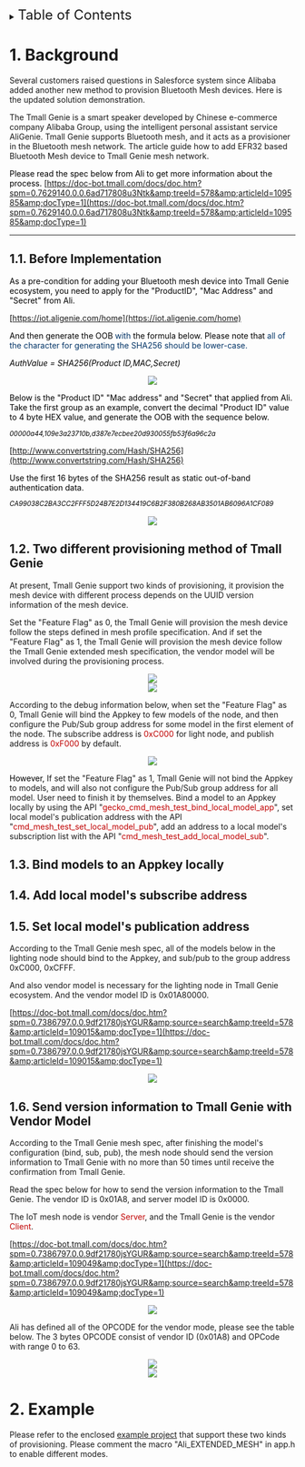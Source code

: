 <details>   
<summary><font size=5>Table of Contents</font> </summary>

<!-- TOC -->

- [1. Background](#1-background)
    - [1.1. Before Implementation](#11-before-implementation)
    - [1.2. Two different provisioning method of Tmall Genie](#12-two-different-provisioning-method-of-tmall-genie)
    - [1.3. Bind models to an Appkey locally](#13-bind-models-to-an-appkey-locally)
    - [1.4. Add local model's subscribe address](#14-add-local-models-subscribe-address)
    - [1.5. Set local model's publication address](#15-set-local-models-publication-address)
    - [1.6. Send version information to Tmall Genie with Vendor Model](#16-send-version-information-to-tmall-genie-with-vendor-model)
- [2. Example](#2-example)

<!-- /TOC -->

</details>   

# 1. Background

Several customers raised questions in Salesforce system since Alibaba added another new method to provision Bluetooth Mesh devices. Here is the updated solution demonstration.

The Tmall Genie is a smart speaker developed by Chinese e-commerce company Alibaba Group, using the intelligent personal assistant service AliGenie. Tmall Genie supports Bluetooth mesh, and it acts as a provisioner in the Bluetooth mesh network. The article guide how to add EFR32 based Bluetooth Mesh device to Tmall Genie mesh network.

<span style="color: black;">Please read the spec below from Ali to get more information about the process.
</span>[https://doc-bot.tmall.com/docs/doc.htm?spm=0.7629140.0.0.6ad717808u3Ntk&amp;treeId=578&amp;articleId=109585&amp;docType=1](https://doc-bot.tmall.com/docs/doc.htm?spm=0.7629140.0.0.6ad717808u3Ntk&amp;treeId=578&amp;articleId=109585&amp;docType=1)  

*** 

## 1.1. Before Implementation

<span style="color: black;">As a pre-condition for adding your Bluetooth mesh device into Tmall Genie ecosystem, you need to apply for the "ProductID", "Mac Address" and "Secret" from Ali.</span>

<span style="color: black;">[https://iot.aligenie.com/home](https://iot.aligenie.com/home)</span>

<span style="color: black;">And then generate the OOB <span style="color: rgb(0,51,102);">with</span> the formula below. Please note that </span><span style="color: rgb(0,51,102);">all of the character for generating the SHA256 should be lower-case.</span>

_<span style="color: black;">AuthValue = SHA256(Product ID,MAC,Secret)</span>_

<div align="center">
<img src="files/CM-Smart-Speaker/image2019-4-10_15-15-39.png">
</div>

<span style="color: black;">Below is the "Product ID" "Mac address" and "Secret" that applied from Ali. Take the first group as an example, convert the decimal "Product ID" value to 4 byte HEX value, and generate the OOB with the sequence below.</span>

<sup>_<span style="color: black;">00000a44,109e3a23710b,d387e7ecbee20d930055fb53f6a96c2a</span>_</sup>

<span style="color: black;">[http://www.convertstring.com/Hash/SHA256](http://www.convertstring.com/Hash/SHA256)</span>

<span style="color: black;">Use the first 16 bytes of the SHA256 result as static out-of-band authentication data.</span>

_<span style="color: black;"><sup>CA99038C2BA3CC2FFF5D24B7E2D134419C6B2F380B268AB3501AB6096A1CF089</sup>
</span>_

<div align="center">
<img src="files/CM-Smart-Speaker/image2019-4-10_15-35-18.png">
</div>

## 1.2. Two different provisioning method of Tmall Genie

At present, Tmall Genie support two kinds of provisioning, it provision the mesh device with different process depends on the UUID version information of the mesh device.

Set the "Feature Flag" as 0, the Tmall Genie will provision the mesh device follow the steps defined in mesh profile specification. And if set the "Feature Flag" as 1, the Tmall Genie will provision the mesh device follow the Tmall Genie extended mesh specification, the vendor model will be involved during the provisioning process.

<div align="center">
<img src="files/CM-Smart-Speaker/image2019-4-10_15-39-37.png">
</div>

<div align="center">
<img src="files/CM-Smart-Speaker/image2019-4-10_15-39-45.png">
</div>

According to the debug information below, when set the "Feature Flag" as 0, Tmall Genie will bind the Appkey to few models of the node, and then configure the Pub/Sub group address for some model in the first element of the node. The subscribe address is <span style="color: rgb(192,0,0);">0xC000</span> for light node, and publish address is <span style="color: rgb(192,0,0);">0xF000</span> by default.

<div align="center">
<img src="files/CM-Smart-Speaker/image2019-4-10_15-40-5.png">
</div>

<span style="color: black;">However, </span>If set the "Feature Flag" as 1, Tmall Genie will not bind the Appkey to models, and will also not configure the Pub/Sub group address for all model. User need to finish it by themselves.  Bind a model to an Appkey locally by using the API "<span style="color: rgb(192,0,0);">gecko_cmd_mesh_test_bind_local_model_app</span>", set local model's publication address with the API "<span style="color: rgb(192,0,0);">cmd_mesh_test_set_local_model_pub</span>", add an address to a local model's subscription list with the API "<span style="color: rgb(192,0,0);">cmd_mesh_test_add_local_model_sub</span>".

## 1.3. Bind models to an Appkey locally

## 1.4. Add local model's subscribe address

## 1.5. Set local model's publication address

According to the Tmall Genie mesh spec, all of the models below in the lighting node should bind to the Appkey, and sub/pub to the group address 0xC000, 0xCFFF.

And also vendor model is necessary for the lighting node in Tmall Genie ecosystem. And the vendor model ID is 0x01A80000.

[https://doc-bot.tmall.com/docs/doc.htm?spm=0.7386797.0.0.9df21780jsYGUR&amp;source=search&amp;treeId=578&amp;articleId=109015&amp;docType=1](https://doc-bot.tmall.com/docs/doc.htm?spm=0.7386797.0.0.9df21780jsYGUR&amp;source=search&amp;treeId=578&amp;articleId=109015&amp;docType=1)

<div align="center">
<img src="files/CM-Smart-Speaker/image2019-4-10_15-41-55.png">
</div>

## 1.6. Send version information to Tmall Genie with Vendor Model

According to the Tmall Genie mesh spec, after finishing the model's configuration (bind, sub, pub), the mesh node should send the version information to Tmall Genie with no more than 50 times until receive the confirmation from Tmall Genie.

Read the spec below for how to send the version information to the Tmall Genie. The vendor ID is 0x01A8, and server model ID is 0x0000.

The IoT mesh node is vendor <span style="color: rgb(192,0,0);">Server</span>, and the Tmall Genie is the vendor <span style="color: rgb(192,0,0);">Client</span>.

[https://doc-bot.tmall.com/docs/doc.htm?spm=0.7386797.0.0.9df21780jsYGUR&amp;source=search&amp;treeId=578&amp;articleId=109049&amp;docType=1](https://doc-bot.tmall.com/docs/doc.htm?spm=0.7386797.0.0.9df21780jsYGUR&amp;source=search&amp;treeId=578&amp;articleId=109049&amp;docType=1)

<div align="center">
<img src="files/CM-Smart-Speaker/image2019-4-10_15-42-33.png">
</div>

Ali has defined all of the OPCODE for the vendor mode, please see the table below. The 3 bytes OPCODE consist of vendor ID (0x01A8) and OPCode with range 0 to 63. 

<div align="center">
<img src="files/CM-Smart-Speaker/image2019-4-10_15-42-56.png">
</div>

<div align="center">
<img src="files/CM-Smart-Speaker/image2019-4-10_15-43-4.png">
</div>

# 2. Example

Please refer to the enclosed [example project](files/CM-Smart-Speaker/soc-btmesh-light_tmall.sls) that support these two kinds of provisioning. Please comment the macro "Ali_EXTENDED_MESH" in app.h to enable different modes.
